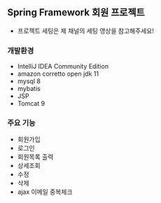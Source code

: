 ## Spring Framework 회원 프로젝트 
- 프로젝트 세팅은 제 채널의 세팅 영상을 참고해주세요!

### 개발환경
- IntelliJ IDEA Community Edition  
- amazon corretto open jdk 11
- mysql 8
- mybatis
- JSP
- Tomcat 9

### 주요 기능
- 회원가입
- 로그인
- 회원목록 출력
- 상세조회
- 수정
- 삭제
- ajax 이메일 중복체크